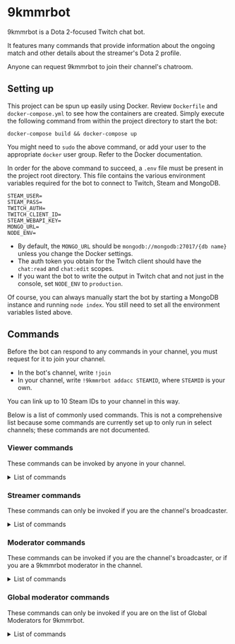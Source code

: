 # 9kmmrbot

9kmmrbot is a Dota 2-focused Twitch chat bot.

It features many commands that provide information about the ongoing match and other details
about the streamer's Dota 2 profile.

Anyone can request 9kmmrbot to join their channel's chatroom.

## Setting up

This project can be spun up easily using Docker. Review `Dockerfile` and `docker-compose.yml` to see
how the containers are created. Simply execute the following command from within the project directory
to start the bot:

```
docker-compose build && docker-compose up
```

You might need to `sudo` the above command, or add your user to the appropriate `docker` user group. Refer
to the Docker documentation.

In order for the above command to succeed, a `.env` file must be present in the project root directory. This
file contains the various environment variables required for the bot to connect to Twitch, Steam and MongoDB.

```
STEAM_USER=
STEAM_PASS=
TWITCH_AUTH=
TWITCH_CLIENT_ID=
STEAM_WEBAPI_KEY=
MONGO_URL=
NODE_ENV=
```

* By default, the `MONGO_URL` should be `mongodb://mongodb:27017/{db name}` unless you change the Docker settings.
* The auth token you obtain for the Twitch client should have the `chat:read` and `chat:edit` scopes.
* If you want the bot to write the output in Twitch chat and not just in the console, set `NODE_ENV` to `production`.

Of course, you can always manually start the bot by starting a MongoDB instance and running `node index`. You still
need to set all the environment variables listed above.

## Commands

Before the bot can respond to any commands in your channel, you must request for it to join your channel.

* In the bot's channel, write `!join`
* In your channel, write `!9kmmrbot addacc STEAMID`, where `STEAMID` is your own.

You can link up to 10 Steam IDs to your channel in this way.

Below is a list of commonly used commands. This is not a comprehensive list because some commands are
currently set up to only run in select channels; these commands are not documented.

### Viewer commands

These commands can be invoked by anyone in your channel.

<details>
<summary>List of commands</summary>

| Command | Aliases | Description |
| --- | --- | --- |
| `!notableplayers` | `!np`, `!notable` | Show notable players in the game |
| `!gamemedals` | `!gm` | Show medals of all players in the game |
| `!score` | `!wl`, `!record` | Show number of games won or lost during the current stream |
| `!medal` | none | Show the best medal of the streamer (across all linked accounts) |
| `!lastgame` | `!lg` | Show players in the current game that played with the streamer in the last game |

</details>

### Streamer commands

These commands can only be invoked if you are the channel's broadcaster.

<details>
<summary>List of commands</summary>

| Command | Description |
| --- | --- |
| `!9kmmrbot addmod NAME` | Adds `NAME` to the list of 9kmmrbot mods in your channel |
| `!9kmmrbot delmod NAME` | Removes `NAME` from the list of 9kmmrbot mods in your channel |

</details>

### Moderator commands

These commands can be invoked if you are the channel's broadcaster, or if you are a 9kmmrbot moderator in the channel.

<details>
<summary>List of commands</summary>

| Command | Description |
| --- | --- |
| `!9kmmrbot addacc STEAMID` | Adds `STEAMID`<sup>1</sup> to your channel's accounts |
| `!9kmmrbot delacc STEAMID` | Removes `STEAMID` from your channel's accounts |
| `!9kmmrbot listacc` | Lists all Steam accounts linked to this channel |
| `!9kmmrbot addnp STEAMID NICK` | Adds `STEAMID` as a notable player in your channel with nickname `NICK` |
| `!9kmmrbot delnp STEAMID` | Removes `STEAMID` as a notable player from your channel |
| `!9kmmrbot toggleself` | Toggle showing<sup>2</sup> the streamer in the list of notable players |
| `!9kmmrbot toggleemotes` | Toggle showing hero names as emotes<sup>3</sup> |
| `!9kmmrbot cd` | Writes the cooldown (in seconds) for commands in this channel |
| `!9kmmrbot cd set SECONDS` | Sets the cooldown for commands in this channel to `SECONDS`<sup>4</sup> seconds |
| `!9kmmrbot delay` | Writes whether there is a delay on the `!notableplayers` command in the channel |
| `!9kmmrbot delay set SECONDS` | Sets the delay on the `!notableplayers` command in the channel to `SECONDS`<sup>5</sup> seconds |
| `!9kmmrbot delay on`<br />`!9kmmrbot delay off` | Turns the delay<sup>6</sup> on the `!notableplayers` command in the channel on or off. |
| `!9kmmrbot id HERO` | Writes the friend ID of the player playing `HERO`<sup>7</sup> in the current game |

<details>
<summary>Notes</summary>

1: Use a tool like [steamid.io](https://steamid.io/) to find your Steam ID. You can use any representation (steamID, steamID3, steamID64).<br />
Alternatively, you can also just use the friend ID from in-game or Dotabuff/OpenDota/Stratz.<br />
2: The streamer must still be added to the list of notable players in the channel to show up.<br />
3: Emotes need to enabled on the channel by a 9kmmrbot Global Moderator using the `emotes add` command (see below).
4: `SECONDS` must be a number between 30 and 300.<br />
5: `SECONDS` must be a number between 30 and 600 divisible by 30.<br />
6: If a delay is present, the bot will respond as through the command was invoked in the past.<br />
7: `HERO` must exactly match the localized (English) hero name (case-insensitive).

</details>

</details>

### Global moderator commands

These commands can only be invoked if you are on the list of Global Moderators for 9kmmrbot.

<details>
<summary>List of commands</summary>

| Command | Description |
| --- | --- |
| `!9kmmrbot addglobalnp STEAMID NICK` | Adds `STEAMID` as a global notable player with nickname `NICK` |
| `!9kmmrbot delglobalnp STEAMID` | Removes `STEAMID` as a global notable player |
| `!9kmmrbot join CHANNEL` | Makes the bot join the Twitch channel with name `CHANNEL`<sup>1</sup> |
| `!9kmmrbot part CHANNEL` | Makes the bot leave the Twitch channel with name `CHANNEL` |
| `!9kmmrbot addemotes EMOTE1[ EMOTE2 EMOTE3...],HERO` | Adds the `EMOTE`s<sup>2</sup> as representations for `HERO` |
| `!9kmmrbot delemotes EMOTE1[ EMOTE2 EMOTE3...]` | Stops the bot from using the `EMOTE`s for hero names |
| `!9kmmrbot listemotes` | Lists all emotes being used in place of hero names |

<details>
<summary>Notes</summary>

1: `CHANNEL` should match the channel's (login) name, not its numerical ID.<br />
2: The `EMOTE`s must be available for the bot to use.

</details>

</details>